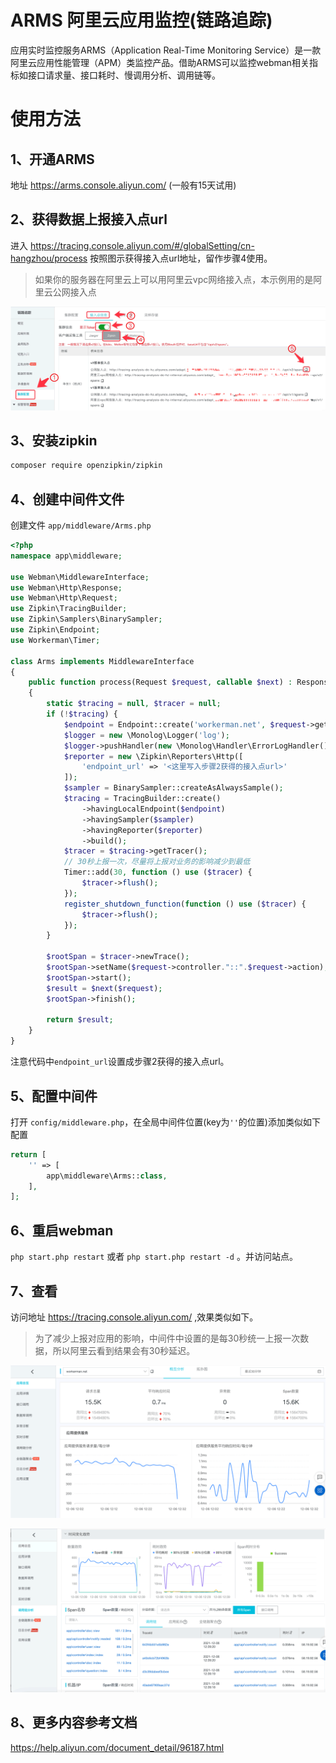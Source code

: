# ARMS 阿里云应用监控(链路追踪)
应用实时监控服务ARMS（Application Real-Time Monitoring Service）是一款阿里云应用性能管理（APM）类监控产品。借助ARMS可以监控webman相关指标如接口请求量、接口耗时、慢调用分析、调用链等。

# 使用方法

## 1、开通ARMS

地址 https://arms.console.aliyun.com/ (一般有15天试用)

## 2、获得数据上报接入点url
进入 https://tracing.console.aliyun.com/#/globalSetting/cn-hangzhou/process 按照图示获得接入点url地址，留作步骤4使用。
> 如果你的服务器在阿里云上可以用阿里云vpc网络接入点，本示例用的是阿里云公网接入点

![](../img/arms-endpoint.png)

## 3、安装zipkin

```sh
composer require openzipkin/zipkin
```

## 4、创建中间件文件
创建文件 `app/middleware/Arms.php`

```php
<?php
namespace app\middleware;

use Webman\MiddlewareInterface;
use Webman\Http\Response;
use Webman\Http\Request;
use Zipkin\TracingBuilder;
use Zipkin\Samplers\BinarySampler;
use Zipkin\Endpoint;
use Workerman\Timer;

class Arms implements MiddlewareInterface
{
    public function process(Request $request, callable $next) : Response
    {
        static $tracing = null, $tracer = null;
        if (!$tracing) {
            $endpoint = Endpoint::create('workerman.net', $request->getRealIp(), null, 2555);
            $logger = new \Monolog\Logger('log');
            $logger->pushHandler(new \Monolog\Handler\ErrorLogHandler());
            $reporter = new \Zipkin\Reporters\Http([
                'endpoint_url' => '<这里写入步骤2获得的接入点url>'
            ]);
            $sampler = BinarySampler::createAsAlwaysSample();
            $tracing = TracingBuilder::create()
                ->havingLocalEndpoint($endpoint)
                ->havingSampler($sampler)
                ->havingReporter($reporter)
                ->build();
            $tracer = $tracing->getTracer();
            // 30秒上报一次，尽量将上报对业务的影响减少到最低
            Timer::add(30, function () use ($tracer) {
                $tracer->flush();
            });
            register_shutdown_function(function () use ($tracer) {
                $tracer->flush();
            });
        }

        $rootSpan = $tracer->newTrace();
        $rootSpan->setName($request->controller."::".$request->action);
        $rootSpan->start();
        $result = $next($request);
        $rootSpan->finish();

        return $result;
    }
}
```

注意代码中`endpoint_url`设置成步骤2获得的接入点url。

## 5、配置中间件
打开 `config/middleware.php`，在全局中间件位置(key为`''`的位置)添加类似如下配置
```php
return [
    '' => [
        app\middleware\Arms::class,
    ],
];
```

## 6、重启webman
`php start.php restart` 或者 `php start.php restart -d` 。并访问站点。

## 7、查看
访问地址 https://tracing.console.aliyun.com/ ,效果类似如下。
> 为了减少上报对应用的影响，中间件中设置的是每30秒统一上报一次数据，所以阿里云看到结果会有30秒延迟。

![](../img/arms-result.png)


![](../img/arms-result2.png)


## 8、更多内容参考文档
https://help.aliyun.com/document_detail/96187.html
